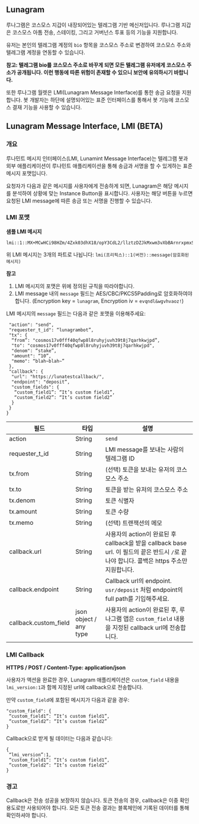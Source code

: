 ## Lunagram

루나그램은 코스모스 지갑이 내장되어있는 텔레그램 기반 메신저입니다. 루나그램 지갑은 코스모스 아톰 전송, 스테이킹, 그리고 거버넌스 투표 등의 기능을 지원합니다.

유저는 본인의 텔레그램 계정의 `bio` 항목을 코스모스 주소로 변경하여 코스모스 주소와 텔레그램 계정을 연동할 수 있습니다.

**참고: 텔레그램 bio를 코스모스 주소로 바꾸게 되면 모든 텔레그램 유저에게 코스모스 주소가 공개됩니다. 이런 행동에 따른 위험이 존재할 수 있으니 보안에 유의하시기 바랍니다.**

또한 루나그램 월렛은 LMI(Lunagram Message Interface)를 통한 송금 요청을 지원합니다. 봇 개발자는 하단에 설명되어있는 표준 인터페이스를 통해서 봇 기능에 코스모스 결재 기능을 사용할 수 있습니다.

## Lunagram Message Interface, LMI (BETA)

### 개요

루나민트 메시지 인터페이스(LMI, Lunamint Message Interface)는 텔레그램 봇과 외부 애플리케이션이 루나민트 애플리케이션을 통해 송금과 서명을 할 수 있게하는 표준 메시지 포맷입니다.

요청자가 다음과 같은 메시지를 사용자에게 전송하게 되면, Lunagram은 해당 메시지를 분석하여 상황에 맞는 Instance Button을 표시합니다. 사용자는 해당 버튼을 누르면 요청된 LMI message에 따른 송금 또는 서명을 진행할 수 있습니다.

### LMI 포맷

**샘플 LMI 메시지**

```
lmi::1::MX+MCwHCi98HZm/4Zxk03dhX18/opY3CdL2/llztzDZJkMxwm3vXbBArnrxpmxS3l8UT3r4Ya4EDBu9wuL1owE2CkybJxuhLJn9hf13M1/VayKJLH0GLaekQmGtm1wLEh1PYd4Ne3OZp+/fWAQITjoOfffiFlwlY4htSl5h2zQHQ6QulURGnwf4iR2TWJKnXAM46v1EL9qOOkIU5TfBdNHLPqyDdgvdawDKcZjbx2M0W3bpZiPxDYASBVuyAxFR2MFfnidRnQ5neS1thW1vYRhjLi5aOyXAUHtUSXhNHCElnOxKzTI7zfd2vFB/k31pLqRgcAMUuw7fgGZilSVoFX2CdFn8gcKNVEA6STXU+lHMV2OxvFsnwBoMhSv9mBxsloJot+Q3inj3fV5LX+5FT43MpsHAxeCR26YNtTCjafSU=
```

위 LMI 메시지는 3개의 파트로 나뉩니다: `lmi(프리픽스)::1(버전)::message(암호화된 메시지)`

**참고**
1. LMI 메시지의 포맷은 위에 정의된 규칙을 따라야합니다.
2. LMI message 내의 `message` 필드는 AES/CBC/PKCS5Padding로 암호화하여야 합니다. (Encryption key = `lunagram`, Encryption iv = `evqndl&wgvhvaoz!`)

LMI 메시지의 `message` 필드는 다음과 같은 포맷을 이용해주세요:

```{
 "action": "send",
 "requester_t_id": “lunagrambot”,
 "tx": {
  “from”: "cosmos17v0fff40qfwp8l8ruhyjuvh39t8j7qarhkwjpd”,
  "to": "cosmos17v0fff40qfwp8l8ruhyjuvh39t8j7qarhkwjpd",
  "denom": “stake”,
  "amount": “10”,
  "memo": “blah~blah~”
 },
 "callback": {
  "url": "https://lunatestcallback/",
  "endpoint": "deposit“,
  "custom_fields": {
   “custom_field1”: “It’s custom field1”,
   “custom_field2”: “It’s custom field2”
  }
 }
}
```


필드 | 타입 | 설명
------|------|---------
action | String | `send`
requester_t_id | String | LMI message를 보내는 사람의 텔레그램 ID
tx.from | String | (선택) 토큰을 보내는 유저의 코스모스 주소
tx.to | String | 토큰을 받는 유저의 코스모스 주소
tx.denom | String | 토큰 식별자
tx.amount | String | 토큰 수량
tx.memo | String | (선택) 트랜잭션의 메모
callback.url | String | 사용자의 action이 완료된 후 callback을 받을 callback base url. 이 필드의 끝은 반드시 `/`로 끝나야 합니다. 콜백은 https 주소만 지원합니다.
callback.endpoint | String | Callback url의 endpoint. `usr/deposit` 처럼 endpoint의 full path를 기입해주세요.
callback.custom_field | json object / any type | 사용자의 action이 완료된 후, 루나그램 앱은 `custom_field` 내용을 지정된 callback url에 전송합니다.

### LMI Callback

**HTTPS / POST / Content-Type: application/json**

사용자가 액션을 완료한 경우, Lunagram 애플리케이션은 `custom_field` 내용을 `lmi_version:1`과 함께 지정된 url에 callback으로 전송합니다.

만약 `custom_field`에 포함된 메시지가 다음과 같을 경우:

```
"custom_field": {
 “custom_field1”: “It’s custom field1”,
 “custom_field2”: “It’s custom field2”
}
```

Callback으로 받게 될 데이터는 다음과 같습니다:

```
{
 “lmi_version”:1,
 “custom_field1”: “It’s custom field1”,
 “custom_field2”: “It’s custom field2”
}
```

### 경고

Callback은 전송 성공을 보장하지 않습니다. 토큰 전송의 경우, callback은 이중 확인 용도로만 사용되어야 합니다. 모든 토큰 전송 결과는 블록체인에 기록된 데이터를 통해 확인하셔야 합니다.
